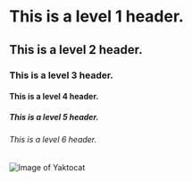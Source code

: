 # This is a level 1 header.
## This is a level 2 header.
### This is a level 3 header.
#### This is a level 4 header.
##### This is a level 5 header.
###### This is a level 6 header.

![Image of Yaktocat](https://octodex.github.com/images/yaktocat.png)
